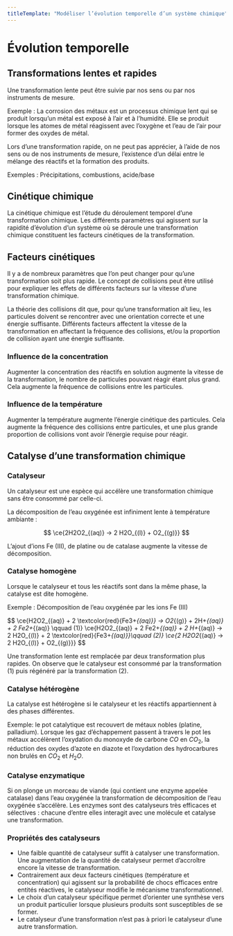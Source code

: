 ```yaml
---
titleTemplate: "Modéliser l’évolution temporelle d’un système chimique"
---
```


# Évolution temporelle

## Transformations lentes et rapides

Une transformation lente peut être suivie par nos sens ou par nos instruments de mesure.

Exemple : La corrosion des métaux est un processus chimique lent qui se produit lorsqu’un métal est exposé à l’air et à l’humidité. Elle se produit lorsque les atomes de métal réagissent avec l’oxygène et l’eau de l’air pour former des oxydes de métal.

Lors d’une transformation rapide, on ne peut pas apprécier, à l’aide de nos sens ou de nos instruments de mesure, l’existence d’un délai entre le mélange des réactifs et la formation des produits.

Exemples : Précipitations, combustions, acide/base

## Cinétique chimique

La cinétique chimique est l’étude du déroulement temporel d’une transformation chimique.
Les différents paramètres qui agissent sur la rapidité d’évolution d’un système où se déroule une transformation chimique constituent les facteurs cinétiques de la transformation.

## Facteurs cinétiques

Il y a de nombreux paramètres que l’on peut changer pour qu’une transformation soit plus rapide. Le concept de collisions peut être utilisé pour expliquer les effets de différents facteurs sur la vitesse d’une transformation chimique.

La théorie des collisions dit que, pour qu’une transformation ait lieu, les particules doivent se rencontrer avec une orientation correcte et une énergie suffisante. Différents facteurs affectent la vitesse de la transformation en affectant la fréquence des collisions, et/ou la proportion de collision ayant une énergie suffisante.

### Influence de la concentration

Augmenter la concentration des réactifs en solution augmente la vitesse de la transformation, le nombre de particules pouvant réagir étant plus grand. Cela augmente la fréquence de collisions entre les particules.

### Influence de la température

Augmenter la température augmente l’énergie cinétique des particules. Cela augmente la fréquence des collisions entre particules, et une plus grande proportion de collisions vont avoir l’énergie requise pour réagir.

## Catalyse d’une transformation chimique

### Catalyseur

Un catalyseur est une espèce qui accélère une transformation chimique sans être consommé par celle-ci.

La décomposition de l’eau oxygénée est infiniment lente à température ambiante :

$$
\ce{2H2O2_{(aq)} -> 2 H2O_{(l)} + O2_{(g)}}
$$

L’ajout d’ions Fe (III), de platine ou de catalase augmente la vitesse de décomposition.

### Catalyse homogène

Lorsque le catalyseur et tous les réactifs sont dans la même phase, la catalyse est dite homogène.

Exemple : Décomposition de l’eau oxygénée par les ions Fe (III)

$$
\ce{H2O2_{(aq)} + 2 \textcolor{red}{Fe3+_{(aq)}} -> O2_{(g)} + 2H+_{(aq)} + 2 Fe2+_{(aq)} \qquad (1)}
\ce{H2O2_{(aq)} + 2 Fe2+_{(aq)} + 2 H+_{(aq)} -> 2 H2O_{(l)} + 2 \textcolor{red}{Fe3+_{(aq)}}\qquad (2)}
\ce{2 H2O2_{(aq)} -> 2 H2O_{(l)} + O2_{(g)}}}
$$

Une transformation lente est remplacée par deux transformation plus rapides. On observe que le catalyseur est consommé par la transformation $(1)$ puis régénéré par la transformation $(2)$.

### Catalyse hétérogène

La catalyse est hétérogène si le catalyseur et les réactifs appartiennent à des phases différentes.

Exemple: le pot catalytique est recouvert de métaux nobles (platine, palladium). Lorsque les gaz d’échappement passent à travers le pot les métaux accélèrent l’oxydation du monoxyde de carbone $CO$ en $CO_2$, la réduction des oxydes d’azote en diazote et l’oxydation des hydrocarbures non brulés en $CO_2$ et $H_2O$.

### Catalyse enzymatique

Si on plonge un morceau de viande (qui contient une enzyme appelée catalase) dans l’eau oxygénée la transformation de décomposition de l’eau oxygénée s’accélère.
Les enzymes sont des catalyseurs très efficaces et sélectives : chacune d’entre elles interagit avec une molécule et catalyse une transformation.

### Propriétés des catalyseurs

- Une faible quantité de catalyseur suffit à catalyser une transformation. Une augmentation de la quantité de catalyseur permet d’accroître encore la vitesse de transformation.
- Contrairement aux deux facteurs cinétiques (température et concentration) qui agissent sur la probabilité de chocs efficaces entre entités réactives, le catalyseur modifie le mécanisme transformationnel.
- Le choix d’un catalyseur spécifique permet d’orienter une synthèse vers un produit particulier lorsque plusieurs produits sont susceptibles de se former.
- Le catalyseur d’une transformation n’est pas à priori le catalyseur d’une autre transformation.
